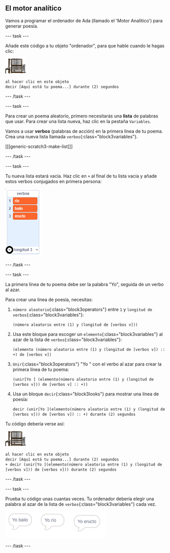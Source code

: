## El motor analítico

Vamos a programar el ordenador de Ada (llamado el 'Motor Analítico') para generar poesía.

\--- task \---

Añade este código a tu objeto "ordenador", para que hable cuando le hagas clic:

![imagen de ordenador](images/computer-sprite.png)

```blocks3
al hacer clic en este objeto
decir [Aquí está tu poema...] durante (2) segundos
```

\--- /task \---

\--- task \---

Para crear un poema aleatorio, primero necesitarás una **lista** de palabras que usar. Para crear una lista nueva, haz clic en la pestaña `Variables`.

Vamos a usar **verbos** (palabras de acción) en la primera línea de tu poema. Crea una nueva lista llamada `verbos`{:class="block3variables"}.

[[[generic-scratch3-make-list]]]

\--- /task \---

\--- task \---

Tu nueva lista estará vacía. Haz clic en `+` al final de tu lista vacía y añade estos verbos conjugados en primera persona:

![lista con el + marcado](images/poetry-verbs-annotated.png)

\--- /task \---

\--- task \---

La primera línea de tu poema debe ser la palabra "Yo", seguida de un verbo al azar.

Para crear una línea de poesía, necesitas:

1. `número aleatorio`{:class="block3operators"} entre `1` y `longitud de verbos`{:class="block3variables"}:
    
    ```blocks3
    (número aleatorio entre (1) y (longitud de [verbos v]))
    ```

2. Usa este bloque para escoger un `elemento`{:class="block3variables"} al azar de la lista de `verbos`{:class="block3variables"}:
    
    ```blocks3
    (elemento (número aleatorio entre (1) y (longitud de [verbos v]) :: +) de [verbos v])
    ```

3. `Unir`{:class="block3operators"} "Yo " con el verbo al azar para crear la primera línea de tu poema:
    
    ```blocks3
    (unir[Yo ] (elemento(número aleatorio entre (1) y (longitud de [verbos v])) de [verbos v] :: +))
    ```

4. Usa un bloque `decir`{:class="block3looks"} para mostrar una línea de poesía:
    
    ```blocks3
    decir (unir[Yo ](elemento(número aleatorio entre (1) y (longitud de [verbos v])) de [verbos v]) :: +) durante (2) segundos
    ```

Tu código debería verse así:

![imagen de ordenador](images/computer-sprite.png)

```blocks3
al hacer clic en este objeto
decir [Aquí está tu poema...] durante (2) segundos
+ decir (unir[Yo ](elemento(número aleatorio entre (1) y (longitud de [verbos v])) de [verbos v])) durante (2) segundos
```

\--- /task \---

\--- task \---

Prueba tu código unas cuantas veces. Tu ordenador debería elegir una palabra al azar de la lista de `verbos`{:class="block3variables"} cada vez.

![3 burbujas de voz que dicen cosas diferentes](images/poetry-random-test.png)

\--- /task \---